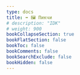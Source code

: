 ```yaml
---
type: docs
title: ➡️ 🖼️ Пикчи
# description: "IDK"
# weight: 900
bookCollapseSection: true
bookFlatSection: false
bookToc: false
bookComments: false
bookSearchExclude: false
bookHidden: false
---
```

